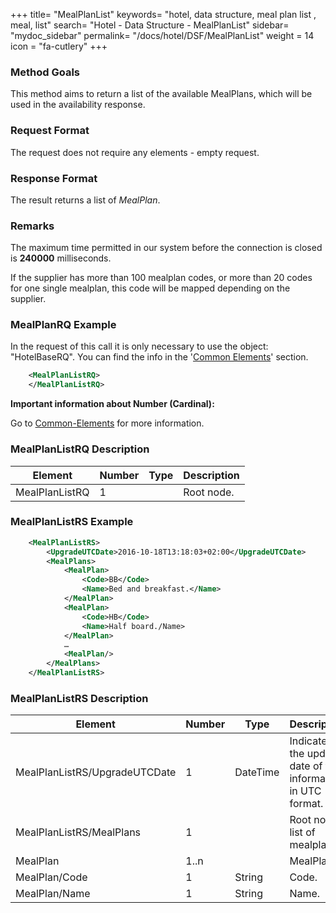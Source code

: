 +++
title= "MealPlanList"
keywords= "hotel, data structure, meal plan list , meal, list"
search= "Hotel - Data Structure - MealPlanList"
sidebar= "mydoc_sidebar"
permalink= "/docs/hotel/DSF/MealPlanList"
weight = 14
icon = "fa-cutlery"
+++



### Method Goals


This method aims to return a list of the available MealPlans, which will
be used in the availability response.



### Request Format


The request does not require any elements - empty request.



### Response Format


The result returns a list of *MealPlan*.



### Remarks


The maximum time permitted in our system before the connection is closed is  **240000** milliseconds.

If the supplier has more than 100 mealplan codes, or more than 20 codes for one single mealplan, this code will be mapped depending on the supplier.



### MealPlanRQ Example

In the request of this call it is only necessary to use the object: "HotelBaseRQ". You can find the info in the '[Common Elements](/connectiontypessellers/hotelpullsellers/methods/common-elements/)' section.

~~~xml
    <MealPlanListRQ>
    </MealPlanListRQ>
~~~



**Important information about Number (Cardinal):**

Go to [Common-Elements](/connectiontypessellers/hotelpullsellers/methods/common-elements/#Important) for more information.



### MealPlanListRQ Description


| **Element**		| **Number** | **Type** | **Description**		|
| --------------------- | ---------- | -------- | ----------------------------- |
| MealPlanListRQ	| 1          |		| Root node.			|



### MealPlanListRS Example

~~~xml
    <MealPlanListRS>
        <UpgradeUTCDate>2016-10-18T13:18:03+02:00</UpgradeUTCDate>
        <MealPlans>
            <MealPlan>
                <Code>BB</Code>
                <Name>Bed and breakfast.</Name>
            </MealPlan>
            <MealPlan>
                <Code>HB</Code>
                <Name>Half board./Name>
            </MealPlan>
            …
            <MealPlan/>
        </MealPlans>
    </MealPlanListRS>
~~~



### MealPlanListRS Description


| **Element**		| **Number** | **Type** | **Description**	|
| --------------------- | ---------- | -------- | --------------------- |
| MealPlanListRS/UpgradeUTCDate		| 1       	|	DateTime	| Indicates the update date of the information in UTC format.	|
| MealPlanListRS/MealPlans	| 1          |		| Root node, list of mealplans.		|
| MealPlan	| 1..n          	| 		| MealPlan.			|
| MealPlan/Code	| 1         	| String		| Code.			|
| MealPlan/Name	| 1          	| String		| Name.			|

                       

